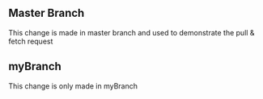 ## Master Branch
This change is made in master branch and used to demonstrate the pull & fetch request

## myBranch
This change is only made in myBranch